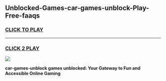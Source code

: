 
## Unblocked-Games-car-games-unblock-Play-Free-faaqs
<h3>
<a href="https://premium76.site?title=car-games-unblock&ref=19M">CLICK TO PLAY</a></h3>
<hr>

<h3>
<a href="https://premium76.site?title=car-games-unblock&ref=19M">CLICK 2 PLAY</a>
  
</h3>

<a href="https://premium76.site?title=car-games-unblock&ref=19M"><img src="https://clearcache.store/games.png"></a>


**car-games-unblock games unblocked: Your Gateway to Fun and Accessible Online Gaming**
